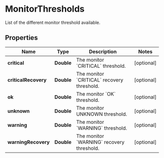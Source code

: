 

# MonitorThresholds

List of the different monitor threshold available.
## Properties

Name | Type | Description | Notes
------------ | ------------- | ------------- | -------------
**critical** | **Double** | The monitor &#x60;CRITICAL&#x60; threshold. |  [optional]
**criticalRecovery** | **Double** | The monitor &#x60;CRITICAL&#x60; recovery threshold. |  [optional]
**ok** | **Double** | The monitor &#x60;OK&#x60; threshold. |  [optional]
**unknown** | **Double** | The monitor UNKNOWN threshold. |  [optional]
**warning** | **Double** | The monitor &#x60;WARNING&#x60; threshold. |  [optional]
**warningRecovery** | **Double** | The monitor &#x60;WARNING&#x60; recovery threshold. |  [optional]



